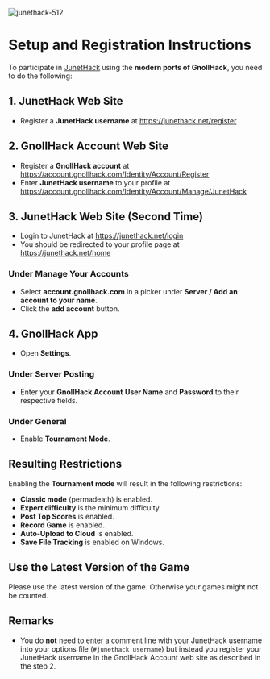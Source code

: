 ![junethack-512](https://github.com/hyvanmielenpelit/GnollHack/assets/16661034/5fba0101-7944-4159-be74-50bca816501e)

# Setup and Registration Instructions

To participate in [JunetHack](https://junethack.net/) using the **modern ports of GnollHack**, you need to do the following:

## 1. JunetHack Web Site

- Register a **JunetHack username** at https://junethack.net/register

## 2. GnollHack Account Web Site

- Register a **GnollHack account** at https://account.gnollhack.com/Identity/Account/Register
- Enter **JunetHack username** to your profile at https://account.gnollhack.com/Identity/Account/Manage/JunetHack

## 3. JunetHack Web Site (Second Time)

- Login to JunetHack at https://junethack.net/login
- You should be redirected to your profile page at https://junethack.net/home

### Under Manage Your Accounts

- Select **account.gnollhack.com** in a picker under **Server / Add an account to your name**.
- Click the **add account** button.

## 4. GnollHack App

- Open **Settings**.

### Under Server Posting

- Enter your **GnollHack Account** **User Name** and **Password** to their respective fields.

### Under General

- Enable **Tournament Mode**.

## Resulting Restrictions

Enabling the **Tournament mode** will result in the following restrictions:
- **Classic mode** (permadeath) is enabled.
- **Expert difficulty** is the minimum difficulty.
- **Post Top Scores** is enabled.
- **Record Game** is enabled.
- **Auto-Upload to Cloud** is enabled.
- **Save File Tracking** is enabled on Windows.

## Use the Latest Version of the Game

Please use the latest version of the game. Otherwise your games might not be counted.

## Remarks

- You do **not** need to enter a comment line with your JunetHack username into your options file (`#junethack username`) but instead you register your JunetHack username in the GnollHack Account web site as described in the step 2. 
